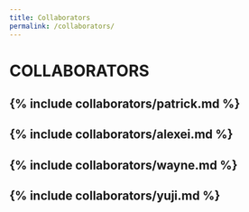 ```yaml
---
title: Collaborators
permalink: /collaborators/
---
```


# COLLABORATORS

## {% include collaborators/patrick.md %}

## {% include collaborators/alexei.md %}

## {% include collaborators/wayne.md %}

## {% include collaborators/yuji.md %}
